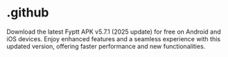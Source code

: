 # .github
Download the latest Fyptt APK v5.7.1 (2025 update) for free on Android and iOS devices. Enjoy enhanced features and a seamless experience with this updated version, offering faster performance and new functionalities.
